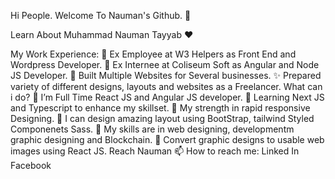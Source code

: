 Hi People. Welcome To Nauman's Github. 👋

Learn About Muhammad Nauman Tayyab ❤️

My Work Experience:
🙋 Ex Employee at W3 Helpers as Front End and Wordpress Developer.
🙋 Ex Internee at Coliseum Soft as Angular and Node JS Developer.
🚀 Built Multiple Websites for Several businesses.
✨ Prepared variety of different designs, layouts and websites as a Freelancer.
What can i do?
🌱 I’m Full Time React JS and Angular JS developer.
🌱 Learning Next JS and Typescript to enhance my skillset.
💪 My strength in rapid responsive Designing.
🎨 I can design amazing layout using BootStrap, tailwind Styled Componenets Sass.
👯 My skills are in web designing, developmentm graphic designing and Blockchain.
🔨 Convert graphic designs to usable web images using React JS.
Reach Nauman
📫 How to reach me: Linked In Facebook
